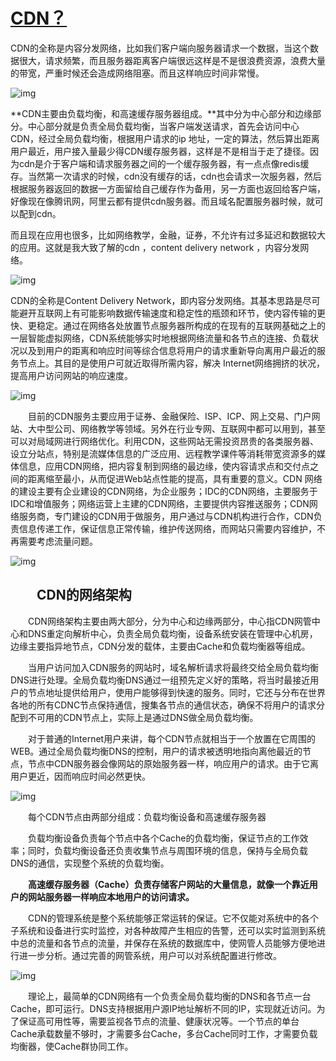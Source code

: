 # [CDN？](https://www.wukong.com/question/6447765514872684813/)

CDN的全称是内容分发网络，比如我们客户端向服务器请求一个数据，当这个数据很大，请求频繁，而且服务器距离客户端很远这样是不是很浪费资源，浪费大量的带宽，严重时候还会造成网络阻塞。而且这样响应时间非常慢。

![img](http://p9.pstatp.com/large/tos-cn-i-0022/82c4e4386d2d48279c4b7865420308c7)



**CDN主要由负载均衡，和高速缓存服务器组成。**其中分为中心部分和边缘部分。中心部分就是负责全局负载均衡，当客户端发送请求，首先会访问中心CDN，经过全局负载均衡，根据用户请求的ip 地址，一定的算法，然后算出距离用户最近，用户接入量最少得CDN缓存服务器，这样是不是相当于走了捷径。因为cdn是介于客户端和请求服务器之间的一个缓存服务器，有一点点像redis缓存。当然第一次请求的时候，cdn没有缓存的话，cdn也会请求一次服务器，然后根据服务器返回的数据一方面留给自己缓存作为备用，另一方面也返回给客户端，好像现在像腾讯网，阿里云都有提供cdn服务器。而且域名配置服务器时候，就可以配到cdn。

而且现在应用也很多，比如网络教学，金融，证券，不允许有过多延迟和数据较大的应用。这就是我大致了解的cdn ，content delivery network ，内容分发网络。

![img](http://p1.pstatp.com/large/tos-cn-i-0022/429da3d6e0e34a7e9fb170a451d52521)



CDN的全称是Content Delivery Network，即内容分发网络。其基本思路是尽可能避开互联网上有可能影响数据传输速度和稳定性的瓶颈和环节，使内容传输的更快、更稳定。通过在网络各处放置节点服务器所构成的在现有的互联网基础之上的一层智能虚拟网络，CDN系统能够实时地根据网络流量和各节点的连接、负载状况以及到用户的距离和响应时间等综合信息将用户的请求重新导向离用户最近的服务节点上。其目的是使用户可就近取得所需内容，解决 Internet网络拥挤的状况，提高用户访问网站的响应速度。

![img](http://p3.pstatp.com/large/tos-cn-i-0022/e2050a45b529460f8f1fc4d2346bb0a8)



　　目前的CDN服务主要应用于证券、金融保险、ISP、ICP、网上交易、门户网站、大中型公司、网络教学等领域。另外在行业专网、互联网中都可以用到，甚至可以对局域网进行网络优化。利用CDN，这些网站无需投资昂贵的各类服务器、设立分站点，特别是流媒体信息的广泛应用、远程教学课件等消耗带宽资源多的媒体信息，应用CDN网络，把内容复制到网络的最边缘，使内容请求点和交付点之间的距离缩至最小，从而促进Web站点性能的提高，具有重要的意义。CDN 网络的建设主要有企业建设的CDN网络，为企业服务；IDC的CDN网络，主要服务于IDC和增值服务；网络运营上主建的CDN网络，主要提供内容推送服务；CDN网络服务商，专门建设的CDN用于做服务，用户通过与CDN机构进行合作，CDN负责信息传递工作，保证信息正常传输，维护传送网络，而网站只需要内容维护，不再需要考虑流量问题。

![img](http://p1.pstatp.com/large/tos-cn-i-0022/07ff0e48d9d3436293441ab71c5bc6f8)



## 　　CDN的网络架构

　　CDN网络架构主要由两大部分，分为中心和边缘两部分，中心指CDN网管中心和DNS重定向解析中心，负责全局负载均衡，设备系统安装在管理中心机房，边缘主要指异地节点，CDN分发的载体，主要由Cache和负载均衡器等组成。

　　当用户访问加入CDN服务的网站时，域名解析请求将最终交给全局负载均衡DNS进行处理。全局负载均衡DNS通过一组预先定义好的策略，将当时最接近用户的节点地址提供给用户，使用户能够得到快速的服务。同时，它还与分布在世界各地的所有CDNC节点保持通信，搜集各节点的通信状态，确保不将用户的请求分配到不可用的CDN节点上，实际上是通过DNS做全局负载均衡。

　　对于普通的Internet用户来讲，每个CDN节点就相当于一个放置在它周围的WEB。通过全局负载均衡DNS的控制，用户的请求被透明地指向离他最近的节点，节点中CDN服务器会像网站的原始服务器一样，响应用户的请求。由于它离用户更近，因而响应时间必然更快。

![img](http://p1.pstatp.com/large/tos-cn-i-0022/2db36f5f97ab488da7149a83761bac89)



　　每个CDN节点由两部分组成：负载均衡设备和高速缓存服务器

　　负载均衡设备负责每个节点中各个Cache的负载均衡，保证节点的工作效率；同时，负载均衡设备还负责收集节点与周围环境的信息，保持与全局负载DNS的通信，实现整个系统的负载均衡。

　　**高速缓存服务器（Cache）负责存储客户网站的大量信息，就像一个靠近用户的网站服务器一样响应本地用户的访问请求。**

　　CDN的管理系统是整个系统能够正常运转的保证。它不仅能对系统中的各个子系统和设备进行实时监控，对各种故障产生相应的告警，还可以实时监测到系统中总的流量和各节点的流量，并保存在系统的数据库中，使网管人员能够方便地进行进一步分析。通过完善的网管系统，用户可以对系统配置进行修改。

![img](http://p9.pstatp.com/large/2e9540009cdd463046a69)



　　理论上，最简单的CDN网络有一个负责全局负载均衡的DNS和各节点一台Cache，即可运行。DNS支持根据用户源IP地址解析不同的IP，实现就近访问。为了保证高可用性等，需要监视各节点的流量、健康状况等。一个节点的单台Cache承载数量不够时，才需要多台Cache，多台Cache同时工作，才需要负载均衡器，使Cache群协同工作。